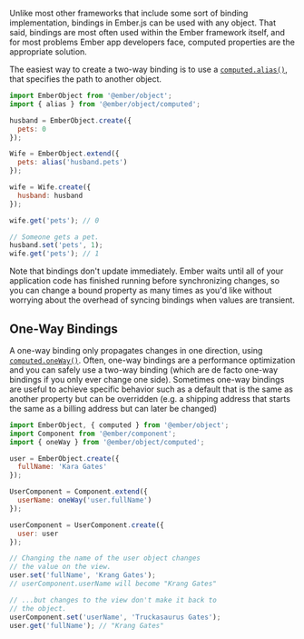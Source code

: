 Unlike most other frameworks that include some sort of binding implementation,
bindings in Ember.js can be used with any object. That said, bindings are most
often used within the Ember framework itself, and for most problems Ember app
developers face, computed properties are the appropriate solution.


The easiest way to create a two-way binding is to use a [`computed.alias()`](https://api.emberjs.com/ember/3.4/classes/@ember%2Fobject%2Fcomputed/methods/alias?anchor=alias&show=inherited%2Cprotected%2Cprivate%2Cdeprecated),
that specifies the path to another object.

```javascript
import EmberObject from '@ember/object';
import { alias } from '@ember/object/computed';

husband = EmberObject.create({
  pets: 0
});

Wife = EmberObject.extend({
  pets: alias('husband.pets')
});

wife = Wife.create({
  husband: husband
});

wife.get('pets'); // 0

// Someone gets a pet.
husband.set('pets', 1);
wife.get('pets'); // 1
```

Note that bindings don't update immediately. Ember waits until all of your
application code has finished running before synchronizing changes, so you can
change a bound property as many times as you'd like without worrying about the
overhead of syncing bindings when values are transient.

## One-Way Bindings

A one-way binding only propagates changes in one direction, using
[`computed.oneWay()`](https://api.emberjs.com/ember/3.4/classes/@ember%2Fobject%2Fcomputed/methods/alias?anchor=oneWay&show=inherited%2Cprotected%2Cprivate%2Cdeprecated). Often, one-way bindings are a performance
optimization and you can safely use a two-way binding (which are de facto one-way bindings if you only ever change one side).
Sometimes one-way bindings are useful to achieve specific behavior such as a
default that is the same as another property but can be overridden (e.g. a
shipping address that starts the same as a billing address but can later be
changed)

```javascript
import EmberObject, { computed } from '@ember/object';
import Component from '@ember/component';
import { oneWay } from '@ember/object/computed';

user = EmberObject.create({
  fullName: 'Kara Gates'
});

UserComponent = Component.extend({
  userName: oneWay('user.fullName')
});

userComponent = UserComponent.create({
  user: user
});

// Changing the name of the user object changes
// the value on the view.
user.set('fullName', 'Krang Gates');
// userComponent.userName will become "Krang Gates"

// ...but changes to the view don't make it back to
// the object.
userComponent.set('userName', 'Truckasaurus Gates');
user.get('fullName'); // "Krang Gates"
```
